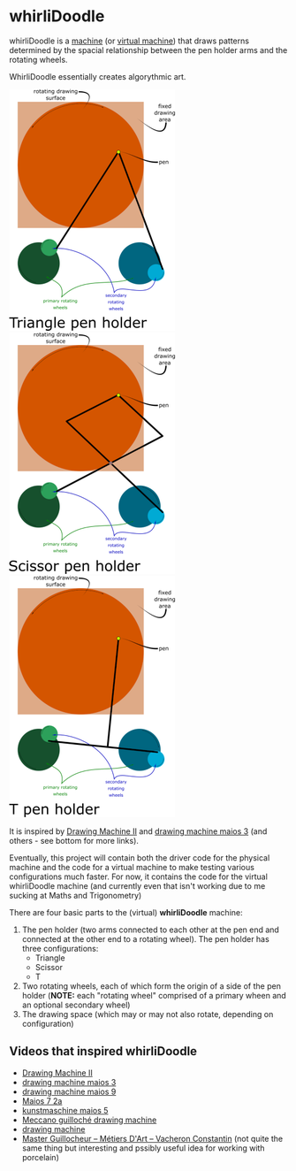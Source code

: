 # whirliDoodle

whirliDoodle is a [machine](README_physical-whirliDoodle-machine.md) (or [virtual machine](README_virtual-whirliDoodle.md)) that draws patterns determined by the spacial relationship between the pen holder arms and the rotating wheels.

WhirliDoodle essentially creates algorythmic art.

![Triangle pen holder](./svg/whirliDoodle-design__triangle_sm.png)
![Scissor pen holder](./svg/whirliDoodle-design__scissor_sm.png)
![T pen holder](./svg/whirlidoodle-design__T_sm.png)

It is inspired by [Drawing Machine II](https://www.youtube.com/watch?v=BG9e06IWAxE) and [drawing machine maios 3](https://www.youtube.com/watch?v=rukYhTylK_M) (and others - see bottom for more links).

Eventually, this project will contain both the driver code for the physical machine and the code for a virtual machine to make testing various configurations much faster. For now, it contains the code for the virtual whirliDoodle machine (and currently even that isn't working due to me sucking at Maths and Trigonometry)

There are four basic parts to the (virtual) __whirliDoodle__ machine:
1. The pen holder (two arms connected to each other at the pen end and connected at the other end to a rotating wheel). The pen holder has three configurations:
   * Triangle
   * Scissor
   * T
2. Two rotating wheels, each of which form the origin of a side of the pen holder (__NOTE:__ each "rotating wheel" comprised of a primary wheen and an optional secondary wheel)
3. The drawing space (which may or may not also rotate, depending on configuration)


## Videos that inspired whirliDoodle

* [Drawing Machine II](https://www.youtube.com/watch?v=BG9e06IWAxE)
* [drawing machine maios 3](https://www.youtube.com/watch?v=rukYhTylK_M)
* [drawing machine maios 9](https://www.youtube.com/watch?v=akI78l1gXkU)
* [Maios 7 2a](https://www.youtube.com/watch?v=nnPEJYOR9nM)
* [kunstmaschine maios 5 ](https://www.youtube.com/watch?v=W5mE010nZKA)
* [Meccano guilloch&eacute; drawing machine](https://www.youtube.com/watch?v=Csf-62DfY48)
* [drawing machine ](https://www.youtube.com/watch?v=2DjvtjgRdGA)
*	[Master Guillocheur &ndash; M&eacute;tiers D'Art &ndash;  Vacheron Constantin](https://www.youtube.com/watch?v=gbQgvNlVf2c) (not quite the same thing but interesting and pssibly useful idea for working with porcelain)
